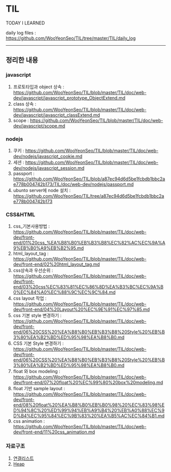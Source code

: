 # TIL
TODAY I LEARNED

daily log files : https://github.com/WooYeonSeo/TIL/tree/master/TIL/daily_log

---
## 정리한 내용
### javascript 
1. 프로토타입과 object 상속 : https://github.com/WooYeonSeo/TIL/blob/master/TIL/doc/web-dev/javascript/javascript_prototype_ObjectExtend.md
2. class 상속 : https://github.com/WooYeonSeo/TIL/blob/master/TIL/doc/web-dev/javascript/javascript_classExtend.md
3. scope : https://github.com/WooYeonSeo/TIL/blob/master/TIL/doc/web-dev/javascript/scope.md
### nodejs
1. 쿠키 : https://github.com/WooYeonSeo/TIL/blob/master/TIL/doc/web-dev/nodejs/javascript_cookie.md 
2. 세션 : https://github.com/WooYeonSeo/TIL/blob/master/TIL/doc/web-dev/nodejs/javascript_session.md
3. passport : https://github.com/WooYeonSeo/TIL/blob/a87ec94d6d5be1fcbdb1bbc2ae778b004742b173/TIL/doc/web-dev/nodejs/passport.md
4. ubunto server에 node 설치 : https://github.com/WooYeonSeo/TIL/tree/a87ec94d6d5be1fcbdb1bbc2ae778b004742b173

### CSS&HTML
1. css_기본사용방법 : https://github.com/WooYeonSeo/TIL/blob/master/TIL/doc/web-dev/front-end/01%20css_%EA%B8%B0%EB%B3%B8%EC%82%AC%EC%9A%A9%EB%B0%A9%EB%B2%95.md
2. html_layout_tag : https://github.com/WooYeonSeo/TIL/blob/master/TIL/doc/web-dev/front-end/02%20html_layout_tag.md
3. css상속과 우선순위 : https://github.com/WooYeonSeo/TIL/blob/master/TIL/doc/web-dev/front-end/03%20css%EC%83%81%EC%86%8D%EA%B3%BC%EC%9A%B0%EC%84%A0%EC%88%9C%EC%9C%84.md 
4. css layout 작업 : https://github.com/WooYeonSeo/TIL/blob/master/TIL/doc/web-dev/front-end/04%20Layout%20%EC%9E%91%EC%97%85.md 
5. css 기본 style 변경하기 : https://github.com/WooYeonSeo/TIL/blob/master/TIL/doc/web-dev/front-end/06%20CSS%20%EA%B8%B0%EB%B3%B8%20Style%20%EB%B3%80%EA%B2%BD%ED%95%98%EA%B8%B0.md 
6. CSS 기본 Style 변경하기 : https://github.com/WooYeonSeo/TIL/blob/master/TIL/doc/web-dev/front-end/06%20CSS%20%EA%B8%B0%EB%B3%B8%20Style%20%EB%B3%80%EA%B2%BD%ED%95%98%EA%B8%B0.md 
7. float 와 box modeling : https://github.com/WooYeonSeo/TIL/blob/master/TIL/doc/web-dev/front-end/07%20float%20%EC%99%80%20box%20modeling.md 
8. float 기반 sample layout : https://github.com/WooYeonSeo/TIL/blob/master/TIL/doc/web-dev/front-end/08%20float%20%EA%B8%B0%EB%B0%98%20%EC%83%98%ED%94%8C%20%ED%99%94%EB%A9%B4%20%EB%A0%88%EC%9D%B4%EC%95%84%EC%9B%83%20%EA%B5%AC%EC%84%B1.md 
9. css animation : https://github.com/WooYeonSeo/TIL/blob/master/TIL/doc/web-dev/front-end/11%20css_animation.md


### 자료구조
1. [연결리스트](https://github.com/WooYeonSeo/TIL/blob/master/TIL/doc/algo/data-structure/LinkedList.md)
2. [Heap](https://github.com/WooYeonSeo/TIL/blob/master/TIL/doc/algo/data-structure/Heap.md)

